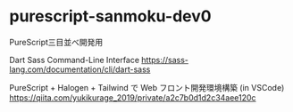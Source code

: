 # purescript-sanmoku-dev0
PureScript三目並べ開発用

Dart Sass Command-Line Interface
https://sass-lang.com/documentation/cli/dart-sass

PureScript + Halogen + Tailwind で Web フロント開発環境構築 (in VSCode)
https://qiita.com/yukikurage_2019/private/a2c7b0d1d2c34aee120c